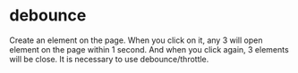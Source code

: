# debounce

Create an element on the page. When you click on it, any 3 will open element on the page within 1 second. And when you click again, 3 elements will be close. It is necessary to use debounce/throttle.
